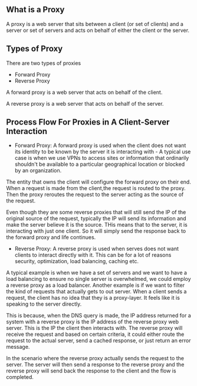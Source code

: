 ## What is a Proxy
A proxy is a web server that sits between a client (or set of clients) and a server or set of servers and acts on behalf of either the client or the server.

## Types of Proxy
There are two types of proxies
- Forward Proxy
- Reverse Proxy

A forward proxy is a web server that acts on behalf of the client.

A reverse proxy is a web server that acts on behalf of the server.


## Process Flow For Proxies in A Client-Server Interaction

- Forward Proxy: A forward proxy is used when the client does not want its identity to be known by the server it is interacting with - A typical use case is when we use VPNs to access sites or information that ordinarily shouldn't be available to a particular geographical location or blocked by an organization.

The entity that owns the client will configure the forward proxy on their end. When a request is made from the client,the request is routed to the proxy. Then the proxy reroutes the request to the server acting as the source of the request. 

Even though they are some reverse proxies that will still send the IP of the original source of the request, typically the IP will send its information and make the server believe it is the source. THis means that to the server, it is interacting with just one client. So it will simply send the response back to the forward proxy and life continues.

- Reverse Proxy: A reverse proxy is used when serves does not want clients to interact directly with it. This can be for a lot of reasons security, optimization, load balancing, caching etc.

A typical example is when we have a set of servers and we want to have a load balancing to ensure no single server is overwhelmed, we could employ a reverse proxy as a load balancer. Another example is if we want to filter the kind of requests that actually gets to out server.
When a client sends a request, the client has no idea that they is a proxy-layer. It feels like it is speaking to the server directly. 

This is because, when the DNS query is made, the IP address returned for a system with a reverse proxy is the IP address of the reverse proxy web server. This is the IP the client then interacts with.
The reverse proxy will receive the request and based on certain criteria, it could either route the request to the actual server, send a cached response, or just return an error message.

In the scenario where the reverse proxy actually sends the request to the server. The server will then send a response to the reverse proxy and the reverse proxy will send back the response to the client and the flow is completed.


